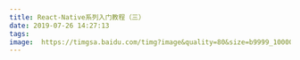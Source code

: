 ```yaml
---
title: React-Native系列入门教程（三）
date: 2019-07-26 14:27:13
tags:
image:  https://timgsa.baidu.com/timg?image&quality=80&size=b9999_10000&sec=1535612447583&di=90203c59526e5b3977026874251a8eb5&imgtype=0&src=http%3A%2F%2Fp0.ifengimg.com%2Fpmop%2F2017%2F0818%2F0B62EF0F2AD2713743F58A76355404CD95A8956E_size871_w500_h325.gif
---
```


